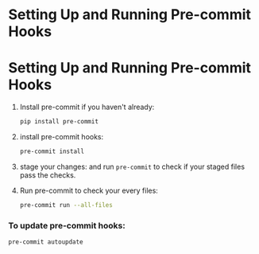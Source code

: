 # Setting Up and Running Pre-commit Hooks

# Setting Up and Running Pre-commit Hooks

1. Install pre-commit if you haven't already:
   ```bash
   pip install pre-commit

2. install pre-commit hooks:
   ```bash
   pre-commit install
   ```

3. stage your changes: and run `pre-commit` to check if your staged files pass the checks.

4. Run pre-commit to check your every files:
   ```bash
   pre-commit run --all-files
   ```

### To update pre-commit hooks:
```bash
pre-commit autoupdate
```

